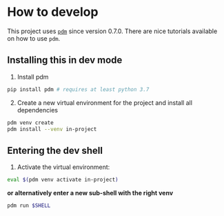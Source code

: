 # How to develop

This project uses [`pdm`](https://pdm.fming.dev/latest/) since version 0.7.0.
There are nice tutorials available on how to use `pdm`.

## Installing this in dev mode

1. Install pdm

```bash
pip install pdm # requires at least python 3.7
```

2. Create a new virtual environment for the project and install all dependencies

```bash
pdm venv create
pdm install --venv in-project
```

## Entering the dev shell

1. Activate the virtual environment:

```bash
eval $(pdm venv activate in-project)
```

**or alternatively enter a new sub-shell with the right venv**

```bash
pdm run $SHELL
```
